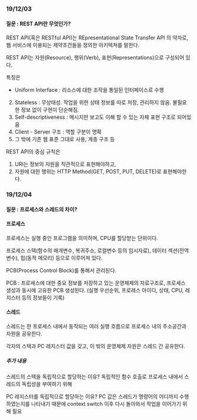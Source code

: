 ### 19/12/03  
#### 질문 : REST API란 무엇인가?

REST API(혹은 RESTful API)는
REpresentational State Transfer API 의 약자로, 웹 서비스에 이용되는 제약조건들을 정의한 아키텍쳐를 말한다.

REST API는 자원(Resource), 행위(Verb), 표현(Representations)으로 구성되어 있다.

특징은 
* Uniform Interface : 리소스에 대한 조작을 통일된 인터페이스로 수행
2. Stateless : 무상태성. 작업을 위한 상태 정보를 따로 저장, 관리하지 않음. 불필요한 정보 없이 구현이 단순해짐.
3. Self-descriptiveness : 메시지만 보고도 이해 할 수 있는 자체 표현 구조로 되어있음
4. Client - Server 구조 : 역할 구분이 명확
5. 그 밖에 기존 웹 표준 그대로 사용, 계층 구조 등

REST API의 중심 규칙은
1. URI는 정보의 자원을 직관적으로 표현해야하고, 
2. 자원에 대한 행위는 HTTP Method(GET, POST, PUT, DELETE)로 표현해야한다.

### 19/12/04
#### 질문 : 프로세스와 스레드의 차이?

#### 프로세스
프로세스는 실행 중인 프로그램을 의미하며, CPU를 할당받는 단위이다.

프로세스 스택(함수의 매개변수, 복귀주소, 로컬변수 등의 임시자료), 데이터 섹션(전역변수), 힙(동적 메모리) 등으로 이루어져 있다.

PCB(Process Control Block)를 통해서 관리된다.

PCB : 프로세스에 대한 중요 정보를 저장하고 있는 운영체제의 자료구조로, 프로세스 생성과 동시에 고유한 PCB 생성된다. (실행 우선순위, 프로레스 아이디, 상태, CPU, 레지스터 등의 정보들이 기록)

#### 스레드
스레드는 한 프로세스 내에서 동작되는 여러 실행 흐름으로 프로세스 내의 주소공간과 자원을 공유한다.

각자의 스택과 PC 레지스터 값을 갖고, 이 밖의 운영체제 자원은 스레드 간 공유한다.

##### 추가 내용
스레드의 스택을 독립적으로 할당하는 이유?  독립적인 함수 호출로 프로세스 내에서 스레드의 독립성을 부여하기 위해

PC 레지스터를 독립적으로 할당하는 이유? PC 값은 스레드가 명령어의 어디까지 수행하였는지를 나타내기 때문에 context switch 이후 다시 돌아와서 작업을 이어가기 위해 필요
